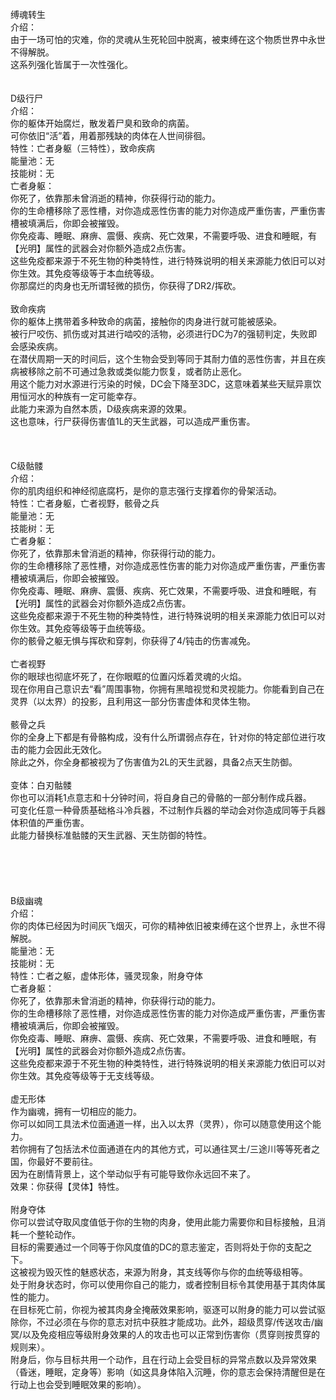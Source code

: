 <title>缚魂转生</title>
<meta name="GENERATOR" content="WinCHM">
<meta http-equiv="Content-Type" content="text/html; charset=gb2312">
<br>缚魂转生
<br>介绍：
<br>由于一场可怕的灾难，你的灵魂从生死轮回中脱离，被束缚在这个物质世界中永世不得解脱。
<br>这系列强化皆属于一次性强化。
<br>
<br>
<br>D级行尸
<br>介绍：
<br>你的躯体开始腐烂，散发着尸臭和致命的病菌。
<br>可你依旧“活”着，用着那残缺的肉体在人世间徘徊。
<br>特性：亡者身躯（三特性），致命疾病
<br>能量池：无
<br>技能树：无
<br>亡者身躯：
<br>你死了，依靠那未曾消逝的精神，你获得行动的能力。
<br>你的生命槽移除了恶性槽，对你造成恶性伤害的能力对你造成严重伤害，严重伤害槽被填满后，你即会被摧毁。
<br>你免疫毒、睡眠、麻痹、震慑、疾病、死亡效果，不需要呼吸、进食和睡眠，有【光明】属性的武器会对你额外造成2点伤害。
<br>这些免疫都来源于不死生物的种类特性，进行特殊说明的相关来源能力依旧可以对你生效。其免疫等级等于本血统等级。
<br>你那腐烂的肉身也无所谓轻微的损伤，你获得了DR2/挥砍。
<br>
<br>致命疾病
<br>你的躯体上携带着多种致命的病菌，接触你的肉身进行就可能被感染。
<br>被行尸咬伤、抓伤或对其进行啮咬的活物，必须进行DC为7的强韧判定，失败即会感染疾病。
<br>在潜伏周期一天的时间后，这个生物会受到等同于其耐力值的恶性伤害，并且在疾病被移除之前不可通过急救或类似能力恢复，或者防止恶化。
<br>用这个能力对水源进行污染的时候，DC会下降至3DC，这意味着某些天赋异禀饮用恒河水的种族有一定可能幸存。
<br>此能力来源为自然本质，D级疾病来源的效果。
<br>这也意味，行尸获得伤害值1L的天生武器，可以造成严重伤害。
<br>
<br>
<br>
<br>C级骷髅
<br>介绍：
<br>你的肌肉组织和神经彻底腐朽，是你的意志强行支撑着你的骨架活动。
<br>特性：亡者身躯，亡者视野，骸骨之兵
<br>能量池：无
<br>技能树：无
<br>亡者身躯：
<br>你死了，依靠那未曾消逝的精神，你获得行动的能力。
<br>你的生命槽移除了恶性槽，对你造成恶性伤害的能力对你造成严重伤害，严重伤害槽被填满后，你即会被摧毁。
<br>你免疫毒、睡眠、麻痹、震慑、疾病、死亡效果，不需要呼吸、进食和睡眠，有【光明】属性的武器会对你额外造成2点伤害。
<br>这些免疫都来源于不死生物的种类特性，进行特殊说明的相关来源能力依旧可以对你生效。其免疫等级等于血统等级。
<br>你的骸骨之躯无惧与挥砍和穿刺，你获得了4/钝击的伤害减免。
<br>
<br>亡者视野
<br>你的眼球也彻底坏死了，在你眼眶的位置闪烁着灵魂的火焰。
<br>现在你用自己意识去“看”周围事物，你拥有黑暗视觉和灵视能力。你能看到自己在灵界（以太界）的投影，且利用这一部分伤害虚体和灵体生物。
<br>
<br>骸骨之兵
<br>你的全身上下都是有骨骼构成，没有什么所谓弱点存在，针对你的特定部位进行攻击的能力会因此无效化。
<br>除此之外，你全身都被视为了伤害值为2L的天生武器，具备2点天生防御。
<br>
<br>变体：白刃骷髅
<br>你也可以消耗1点意志和十分钟时间，将自身自己的骨骼的一部分制作成兵器。
<br>可变化任意一种骨质基础格斗冷兵器，不过制作兵器的举动会对你造成同等于兵器体积值的严重伤害。
<br>此能力替换标准骷髅的天生武器、天生防御的特性。
<br>        
<br>
<br>
<br>
<br>       
<br>B级幽魂
<br>介绍：
<br>你的肉体已经因为时间灰飞烟灭，可你的精神依旧被束缚在这个世界上，永世不得解脱。
<br>能量池：无
<br>技能树：无
<br>特性：亡者之躯，虚体形体，骚灵现象，附身夺体
<br>亡者身躯：
<br>你死了，依靠那未曾消逝的精神，你获得行动的能力。
<br>你的生命槽移除了恶性槽，对你造成恶性伤害的能力对你造成严重伤害，严重伤害槽被填满后，你即会被摧毁。
<br>你免疫毒、睡眠、麻痹、震慑、疾病、死亡效果，不需要呼吸、进食和睡眠，有【光明】属性的武器会对你额外造成2点伤害。
<br>这些免疫都来源于不死生物的种类特性，进行特殊说明的相关来源能力依旧可以对你生效。其免疫等级等于无支线等级。
<br>  
<br>虚无形体
<br>作为幽魂，拥有一切相应的能力。
<br>你可以如同工具法术位面通道一样，出入以太界（灵界），你可以随意使用这个能力。
<br>若你拥有了包括法术位面通道在内的其他方式，可以通往冥土/三途川等等死者之国，你最好不要前往。
<br>因为在剧情背景上，这个举动似乎有可能导致你永远回不来了。
<br>效果：你获得【灵体】特性。
<br>        
<br>附身夺体
<br>你可以尝试夺取风度值低于你的生物的肉身，使用此能力需要你和目标接触，且消耗一个整轮动作。
<br>目标的需要通过一个同等于你风度值的DC的意志鉴定，否则将处于你的支配之下。
<br>这被视为毁灭性的魅惑状态，来源为附身，其支线等你与你的血统等级相等。
<br>处于附身状态时，你可以使用你自己的能力，或者控制目标令其使用基于其肉体属性的能力。
<br>在目标死亡前，你视为被其肉身全掩蔽效果影响，驱逐可以附身的能力可以尝试驱除你，不过必须在与你的意志对抗中获胜才能成功。此外，超级贯穿/传送攻击/幽冥/以及免疫相应等级附身效果的人的攻击也可以正常到伤害你（贯穿则按贯穿的规则来）。
<br>附身后，你与目标共用一个动作，且在行动上会受目标的异常点数以及异常效果（昏迷，睡眠，定身等）影响（如这具身体陷入沉睡，你的意志会保持清醒但是在行动上也会受到睡眠效果的影响）。